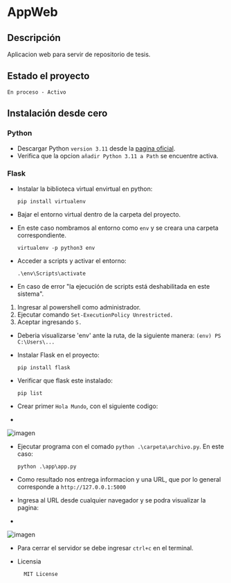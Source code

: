 # AppWeb 

## Descripción
Aplicacion web para servir de repositorio de tesis.

## Estado el proyecto
    En proceso - Activo

## Instalación desde cero

### Python
- Descargar Python `version 3.11` desde la [pagina oficial](https://www.python.org/).
- Verifica que la opcion `añadir Python 3.11 a Path` se encuentre activa.

### Flask

- Instalar la biblioteca virtual envirtual en python:

      pip install virtualenv

- Bajar el entorno virtual dentro de la carpeta del proyecto. 
- En este caso nombramos al entorno como `env` y se creara una carpeta correspondiente.

      virtualenv -p python3 env

- Acceder a scripts y activar el entorno:

      .\env\Scripts\activate

- En caso de error "la ejecución de scripts está deshabilitada en este sistema".
1. Ingresar al powershell como administrador.
2. Ejecutar comando `Set-ExecutionPolicy Unrestricted.`
3. Aceptar ingresando `S.`

- Deberia visualizarse 'env' ante la ruta, de la siguiente manera: `(env) PS C:\Users\...`
- Instalar Flask en el proyecto:

      pip install flask

- Verificar que flask este instalado:

      pip list

- Crear primer `Hola Mundo`, con el siguiente codigo:
- 
![imagen](https://user-images.githubusercontent.com/115717996/206081733-05dd57bd-75db-47a1-b2da-b65fd440f6cf.png)

- Ejecutar programa con el comado `python .\carpeta\archivo.py`. En este caso:

      python .\app\app.py

- Como resultado nos entrega informacion y una URL, que por lo general corresponde a `http://127.0.0.1:5000`
- Ingresa al URL desde cualquier navegador y se podra visualizar la pagina:
- 
![imagen](https://user-images.githubusercontent.com/115717996/206081829-c855a30b-9d6c-4090-8602-5a5ab50ddc62.png)

- Para cerrar el servidor se debe ingresar `ctrl+c` en el terminal.

- Licensia

        MIT License
